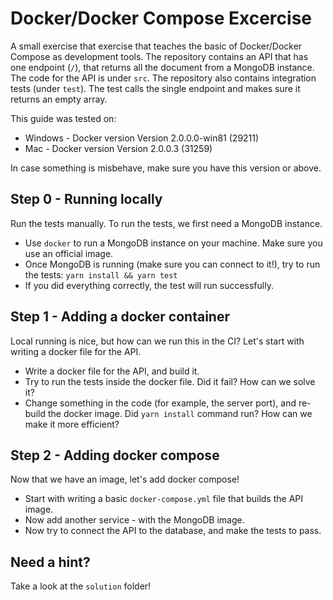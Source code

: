 # Docker/Docker Compose Excercise
A small exercise that exercise that teaches the basic of Docker/Docker Compose as development tools.
The repository contains an API that has one endpoint (`/`), that returns all the document from a MongoDB instance. 
The code for the API is under `src`.
The repository also contains integration tests (under `test`). The test calls the single endpoint and makes sure it returns an empty array.

This guide was tested on:
* Windows - Docker version Version 2.0.0.0-win81 (29211)
* Mac - Docker version Version 2.0.0.3 (31259)

In case something is misbehave, make sure you have this version or above.

## Step 0 - Running locally
Run the tests manually. To run the tests, we first need a MongoDB instance.
* Use `docker` to run a MongoDB instance on your machine. Make sure you use an official image.
* Once MongoDB is running (make sure you can connect to it!), try to run the tests:
`yarn install && yarn test`
* If you did everything correctly, the test will run successfully.

## Step 1 - Adding a docker container
Local running is nice, but how can we run this in the CI? Let's start with writing a docker file for the API.
* Write a docker file for the API, and build it.
* Try to run the tests inside the docker file. Did it fail? How can we solve it?
* Change something in the code (for example, the server port), and re-build the docker image. Did `yarn install` command run? How can we make it more efficient?

## Step 2 - Adding docker compose
Now that we have an image, let's add docker compose!
* Start with writing a basic `docker-compose.yml` file that builds the API image. 
* Now add another service - with the MongoDB image.
* Now try to connect the API to the database, and make the tests to pass.

## Need a hint?
Take a look at the `solution` folder!
